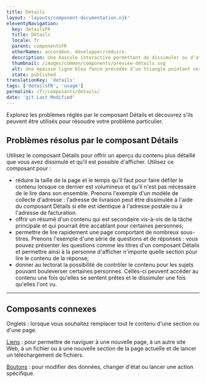 ```yaml
---
title: Détails
layout: 'layouts/component-documentation.njk'
eleventyNavigation:
  key: detailsFR
  title: Détails
  locale: fr
  parent: componentsFR
  otherNames: accordéon, développer/réduire.
  description: Une bascule interactive permettant de dissimuler ou d'afficher du contenu.
  thumbnail: /images/common/components/preview-details.svg
  alt: Une épaisse ligne bleu foncé précédée d’un triangle pointant vers le bas et donnant sur une ligne verticale gris foncé représente le composant Détails en mode ouvert. Deux épaisses lignes gris pâle alignées sous la ligne bleue représentent des lignes de texte.
  state: published
translationKey: 'details'
tags: ['detailsFR', 'usage']
permalink: /fr/composants/details/
date: 'git Last Modified'
---
```


Explorez les problèmes réglés par le composant Détails et découvrez s'ils peuvent être utilisés pour résoudre votre problème particulier.

## Problèmes résolus par le composant Détails

Utilisez le composant Détails pour offrir un aperçu du contenu plus détaillé que vous avez dissimulé et qu'il est possible d'afficher. Utilisez ce composant pour :

- réduire la taille de la page et le temps qu'il faut pour faire défiler le contenu lorsque ce dernier est volumineux et qu'il n'est pas nécessaire de le lire dans son ensemble. Prenons l'exemple d'un modèle de collecte d'adresse : l'adresse de livraison peut être dissimulée à l'aide du composant Détails si elle est identique à l'adresse postale ou à l'adresse de facturation.
- offrir un résumé d'un contenu qui est secondaire vis-à-vis de la tâche principale et qui pourrait être accablant pour certaines personnes;
- permettre de lire rapidement une page comportant de nombreux sous-titres. Prenons l'exemple d'une série de questions et de réponses : vous pouvez présenter les questions comme les titres d'un composant Détails et permettre ainsi à la personne d'afficher n'importe quelle section pour lire le contenu de la réponse;
- donner au lectorat la possibilité de contrôler le contenu pour les sujets pouvant bouleverser certaines personnes. Celles-ci peuvent accéder au contenu une fois qu'elles se sentent prêtes et le dissimuler une fois qu'elles l'ont vu.

<hr/>

## Composants connexes

Onglets : lorsque vous souhaitez remplacer tout le contenu d'une section ou d'une page.

<a href="{{ links.link }}">Liens</a> : pour permettre de naviguer à une nouvelle page, à un autre site Web, à un fichier ou à une nouvelle section de la page actuelle et de lancer un téléchargement de fichiers.

<a href="{{ links.button }}">Boutons</a> : pour modifier des données, changer d'état ou lancer une action spécifique.

